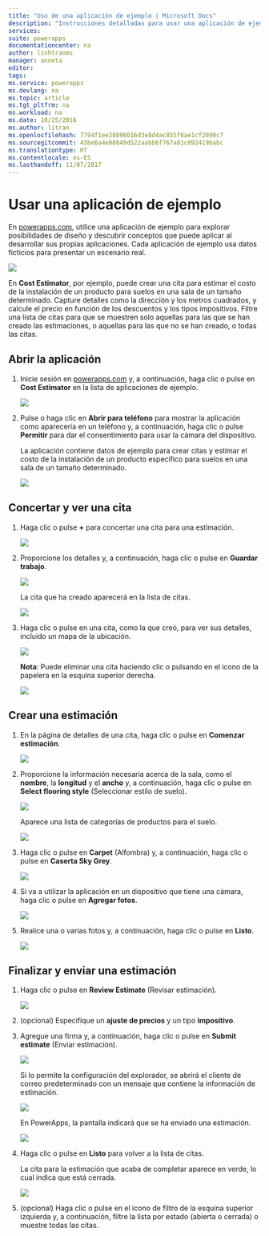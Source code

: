 ```yaml
---
title: "Uso de una aplicación de ejemplo | Microsoft Docs"
description: "Instrucciones detalladas para usar una aplicación de ejemplo en powerapps.com."
services: 
suite: powerapps
documentationcenter: na
author: linhtranms
manager: anneta
editor: 
tags: 
ms.service: powerapps
ms.devlang: na
ms.topic: article
ms.tgt_pltfrm: na
ms.workload: na
ms.date: 10/25/2016
ms.author: litran
ms.openlocfilehash: 7794f1ee28898016d3e8d4ac855f6ae1cf2090c7
ms.sourcegitcommit: 43be6a4e08849d522aabb6f767a81c092419babc
ms.translationtype: HT
ms.contentlocale: es-ES
ms.lasthandoff: 11/07/2017
---
```

# <a name="use-a-sample-app"></a>Usar una aplicación de ejemplo
En [powerapps.com](http://web.powerapps.com), utilice una aplicación de ejemplo para explorar posibilidades de diseño y descubrir conceptos que puede aplicar al desarrollar sus propias aplicaciones. Cada aplicación de ejemplo usa datos ficticios para presentar un escenario real.

![](./media/open-and-run-a-sample-app/portal-home.png)

En **Cost Estimator**, por ejemplo, puede crear una cita para estimar el costo de la instalación de un producto para suelos en una sala de un tamaño determinado. Capture detalles como la dirección y los metros cuadrados, y calcule el precio en función de los descuentos y los tipos impositivos. Filtre una lista de citas para que se muestren solo aquellas para las que se han creado las estimaciones, o aquellas para las que no se han creado, o todas las citas.

## <a name="open-the-app"></a>Abrir la aplicación
1. Inicie sesión en [powerapps.com](https://web.powerapps.com) y, a continuación, haga clic o pulse en **Cost Estimator** en la lista de aplicaciones de ejemplo.
   
    ![](./media/open-and-run-a-sample-app/app-tile.png)
2. Pulse o haga clic en **Abrir para teléfono** para mostrar la aplicación como aparecería en un teléfono y, a continuación, haga clic o pulse **Permitir** para dar el consentimiento para usar la cámara del dispositivo.
   
    La aplicación contiene datos de ejemplo para crear citas y estimar el costo de la instalación de un producto específico para suelos en una sala de un tamaño determinado.
   
    ![](./media/open-and-run-a-sample-app/cost_estimator_home.png)

## <a name="make-and-view-an-appointment"></a>Concertar y ver una cita
1. Haga clic o pulse **+** para concertar una cita para una estimación.
   
    ![](./media/open-and-run-a-sample-app/cost_estimator_add.png)
2. Proporcione los detalles y, a continuación, haga clic o pulse en **Guardar trabajo**.
   
    ![](./media/open-and-run-a-sample-app/cost_estimator_new.png)
   
    La cita que ha creado aparecerá en la lista de citas.
   
    ![](./media/open-and-run-a-sample-app/new_job_added.png)
3. Haga clic o pulse en una cita, como la que creó, para ver sus detalles, incluido un mapa de la ubicación.
   
    ![](./media/open-and-run-a-sample-app/job_details.png)
   
    **Nota**: Puede eliminar una cita haciendo clic o pulsando en el icono de la papelera en la esquina superior derecha.
   
    ![](./media/open-and-run-a-sample-app/job_delete.png)

## <a name="create-an-estimate"></a>Crear una estimación
1. En la página de detalles de una cita, haga clic o pulse en **Comenzar estimación**.
   
    ![](./media/open-and-run-a-sample-app/begin_estimate.png)
2. Proporcione la información necesaria acerca de la sala, como el **nombre**, la **longitud** y el **ancho** y, a continuación, haga clic o pulse en **Select flooring style** (Seleccionar estilo de suelo).
   
    ![](./media/open-and-run-a-sample-app/dimensions.png)
   
    Aparece una lista de categorías de productos para el suelo.
   
    ![](./media/open-and-run-a-sample-app/select_flooring_type.png)
3. Haga clic o pulse en **Carpet** (Alfombra) y, a continuación, haga clic o pulse en **Caserta Sky Grey**.
   
    ![](./media/open-and-run-a-sample-app/carpet.png)
4. Si va a utilizar la aplicación en un dispositivo que tiene una cámara, haga clic o pulse en **Agregar fotos**.
   
    ![](./media/open-and-run-a-sample-app/add_photos.png)
5. Realice una o varias fotos y, a continuación, haga clic o pulse en **Listo**.
   
    ![](./media/open-and-run-a-sample-app/take_photos.png)

## <a name="finish-and-submit-an-estimate"></a>Finalizar y enviar una estimación
1. Haga clic o pulse en **Review Estimate** (Revisar estimación).
   
    ![](./media/open-and-run-a-sample-app/review_estimate.png)
2. (opcional) Especifique un **ajuste de precios** y un tipo **impositivo**.
3. Agregue una firma y, a continuación, haga clic o pulse en **Submit estimate** (Enviar estimación).
   
    ![](./media/open-and-run-a-sample-app/submit_estimate.png)
   
    Si lo permite la configuración del explorador, se abrirá el cliente de correo predeterminado con un mensaje que contiene la información de estimación.
   
    ![](./media/open-and-run-a-sample-app/email.png)
   
    En PowerApps, la pantalla indicará que se ha enviado una estimación.
   
    ![](./media/open-and-run-a-sample-app/done.png)
4. Haga clic o pulse en **Listo** para volver a la lista de citas.
   
    La cita para la estimación que acaba de completar aparece en verde, lo cual indica que está cerrada.
   
    ![](./media/open-and-run-a-sample-app/estimate_done.png)
5. (opcional) Haga clic o pulse en el icono de filtro de la esquina superior izquierda y, a continuación, filtre la lista por estado (abierta o cerrada) o muestre todas las citas.


